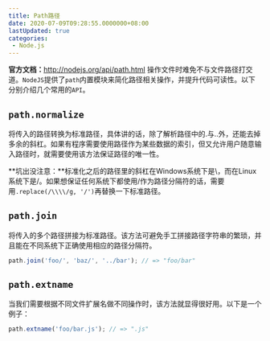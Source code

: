 ```yaml
---
title: Path路径
date: 2020-07-09T09:28:55.0000000+08:00
lastUpdated: true
categories:
 - Node.js
---
```


**官方文档：**<http://nodejs.org/api/path.html>
操作文件时难免不与文件路径打交道。`NodeJS`提供了`path`内置模块来简化路径相关操作，并提升代码可读性。以下分别介绍几个常用的`API`。

## `path.normalize` 

将传入的路径转换为标准路径，具体讲的话，除了解析路径中的.与..外，还能去掉多余的斜杠。如果有程序需要使用路径作为某些数据的索引，但又允许用户随意输入路径时，就需要使用该方法保证路径的唯一性。

**坑出没注意：**标准化之后的路径里的斜杠在Windows系统下是\\，而在Linux系统下是/。如果想保证任何系统下都使用/作为路径分隔符的话，需要用`.replace(/\\\\/g, '/')`再替换一下标准路径。

## `path.join`

 将传入的多个路径拼接为标准路径。该方法可避免手工拼接路径字符串的繁琐，并且能在不同系统下正确使用相应的路径分隔符。

  ```js
  path.join('foo/', 'baz/', '../bar'); // => "foo/bar"
  ```

## `path.extname`

  当我们需要根据不同文件扩展名做不同操作时，该方法就显得很好用。以下是一个例子：

  ```js
  path.extname('foo/bar.js'); // => ".js"
  ```
